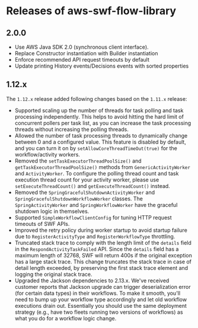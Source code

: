 # Releases of aws-swf-flow-library

## 2.0.0
* Use AWS Java SDK 2.0 (synchronous client interface).
* Replace Constructor instantiation with Builder instantiation
* Enforce recommended API request timeouts by default
* Update printing History events/Decisions events with sorted properties

## 1.12.x
The `1.12.x` release added following changes based on the `1.11.x` release:

* Supported scaling up the number of threads for task polling and task processing independently. This helps to avoid hitting the hard limit of concurrent pollers per task list, as you can increase the task processing threads without increasing the polling threads.
* Allowed the number of task processing threads to dynamically change between 0 and a configured value. This feature is disabled by default, and you can turn it on by `setAllowCoreThreadTimeOut(true)` for the workflow/activity workers.
* Removed the `setTaskExecutorThreadPoolSize()` and `getTaskExecutorThreadPoolSize()` methods from `GenericActivityWorker` and `ActivityWorker`. To configure the polling thread count and task execution thread count for your activity worker, please use `setExecuteThreadCount()` and `getExecuteThreadCount()` instead.
* Removed the `SpringGracefulShutdownActivityWorker` and `SpringGracefulShutdownWorkflowWorker` classes. The `SpringActivityWorker` and `SpringWorkflowWorker` have the graceful shutdown logic in themselves.
* Supported `SimpleWorkflowClientConfig` for tuning HTTP request timeouts of SWF APIs.
* Improved the retry policy during worker startup to avoid startup failure due to `RegisterActivityType` and `RegisterWorkflowType` throttling.
* Truncated stack trace to comply with the length limit of the `details` field in the `RespondActivityTaskFailed` API. Since the `details` field has a maximum length of 32768, SWF will return 400s if the original exception has a large stack trace. This change truncates the stack trace in case of detail length exceeded, by preserving the first stack trace element and logging the original stack trace.
* Upgraded the Jackson dependencies to 2.13.x. We've received customer reports that Jackson upgrade can trigger deserialization error (for certain data types) in their workflows. To make it smooth, you'll need to bump up your workflow type accordingly and let old workflow executions drain out. Essentially you should use the same deployment strategy (e.g., have two fleets running two versions of workflows) as what you do for a workflow logic change.
